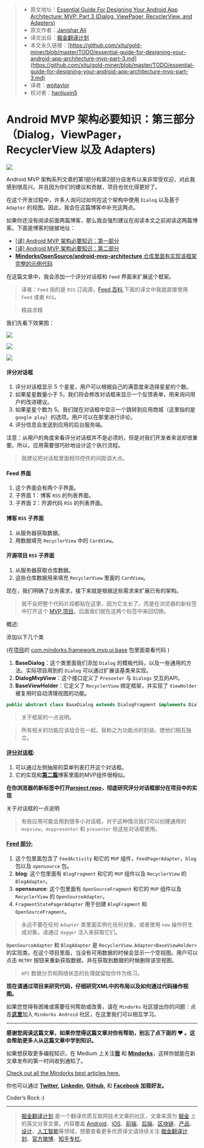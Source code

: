 > * 原文地址：[Essential Guide For Designing Your Android App Architecture: MVP: Part 3 (Dialog, ViewPager, RecyclerView, and Adapters)](https://blog.mindorks.com/essential-guide-for-designing-your-android-app-architecture-mvp-part-3-dialog-viewpager-and-7bdfab86aabb)
> * 原文作者：[Janishar Ali](https://blog.mindorks.com/@janishar.ali?source=post_header_lockup)
> * 译文出自：[掘金翻译计划](https://github.com/xitu/gold-miner)
> * 本文永久链接：[https://github.com/xitu/gold-miner/blob/master/TODO/essential-guide-for-designing-your-android-app-architecture-mvp-part-3.md](https://github.com/xitu/gold-miner/blob/master/TODO/essential-guide-for-designing-your-android-app-architecture-mvp-part-3.md)
> * 译者：[woitaylor](https://github.com/woitaylor)
> * 校对者：[hanliuxin5](https://github.com/hanliuxin5)

# Android MVP 架构必要知识：第三部分（Dialog，ViewPager，RecyclerView 以及 Adapters)

![](https://cdn-images-1.medium.com/max/2000/1*pjBVelQ5lYEA_yLHK7j1Jg.png)


Android MVP 架构系列文章的第1部分和第2部分自发布以来非常受欢迎，对此我感到很高兴。并且因为你们的建议和贡献，项目也优化得更好了。

在这个开发过程中，许多人询问过如何在这个架构中使用 `Dialog` 以及基于 `Adapter` 的视图。因此，我会在这篇博客中补充这两点。

如果你还没有阅读前面两篇博客，那么我会强烈建议在阅读本文之前阅读这两篇博客。下面是博客的链接地址：

- [[译] Android MVP 架构必要知识：第一部分](https://juejin.im/entry/58a27b2d2f301e006958d4aa)
- [[译] Android MVP 架构必要知识：第二部分](https://juejin.im/entry/58a5992961ff4b006c4455e3)
- [**MindorksOpenSource/android-mvp-architecture**
仓库里面有实现该框架完整的示例代码](https://github.com/MindorksOpenSource/android-mvp-architecture)

在这篇文章中，我会添加一个评分对话框和 `Feed` 界面来扩展这个框架。

> 译者：`Feed` 指的是 `RSS` 订阅源，[Feed 百科](https://baike.baidu.com/item/Feed/15181?fr=aladdin),下面的译文中我就直接使用 `Feed` 或者 `RSS`。

> 精益求精

我们先看下效果图：

![](https://cdn-images-1.medium.com/max/400/1*DRA1PXswO3sl-_a3aebk9Q.png)

![](https://cdn-images-1.medium.com/max/400/1*R9fplojmQyuOvQEAnlfv1g.png)

![](https://cdn-images-1.medium.com/max/400/1*2u_3aDsu-vLwQi40bWpx5w.png)


#### 评分对话框

1. 评分对话框显示 5 个星星，用户可以根据自己的满意度来选择星星的个数。
2. 如果星星数量小于 5，我们将会修改对话框来显示一个反馈表单，用来询问用户的改进建议。
3. 如果星星个数为 5。我们就在对话框中显示一个跳转到应用商城（这里指的是 `google play`）的选项。用户可以在那里进行评论。
4. 评分信息会发送到应用的后台服务端。

注意：从用户的角度来看评分对话框并不是必须的，但是对我们开发者来说却很重要。所以，应用需要很巧妙地设计这个执行流程。

> 我建议把对话框里面相邻控件的间距调大点。

#### Feed 界面

1. 这个界面会有两个子界面。
2. 子界面 1：博客 `RSS` 的列表界面。
3. 子界面 2：开源代码 `RSS` 的列表界面。

#### 博客 `RSS` 子界面

1. 从服务器获取数据。
2. 用数据填充 `RecyclerView` 中的 `CardView`。

#### 开源项目 `RSS` 子界面

1. 从服务器获取仓库数据。
2. 这些仓库数据用来填充 `RecyclerView` 里面的 `CardView`。

现在，我们明确了业务需求，接下来就是根据这些需求来扩展已有的架构。

> 我不会把整个代码片段都贴在这里，因为它太长了。而是在浏览器的新标签中打开这个 [MVP 项目](https://github.com/MindorksOpenSource/android-mvp-architecture)。后面我们就在这两个标签中来回切换。

概述:

添加以下几个类

(在[项目](https://github.com/MindorksOpenSource/android-mvp-architecture)的 [com.mindorks.framework.mvp.ui.base](https://github.com/MindorksOpenSource/android-mvp-architecture/tree/master/app/src/main/java/com/mindorks/framework/mvp/ui/base) 包里面查看代码 )

1. **BaseDialog**：这个类里面我们添加 `Dialog` 的模板代码，以及一些通用的方法。实际项目用到的 `Dialog` 可以通过扩展该基类来实现。
2. **DialogMvpView**：这个接口定义了 `Presenter` 与 `Dialogs` 交互的API。
3. **BaseViewHolder**：它定义了 `RecyclerView` 绑定框架，并实现了 `ViewHolder` 被复用时自动清理视图的功能。

``` java
public abstract class BaseDialog extends DialogFragment implements DialogMvpView
```

> 关于框架的一点说明。

> 所有相关的功能应该组合在一起，我称之为功能点的封装，使他们相互独立。

#### [评分对话框](https://github.com/MindorksOpenSource/android-mvp-architecture/tree/master/app/src/main/java/com/mindorks/framework/mvp/ui/main/rating):

1. 可以通过左侧抽屉的菜单列表打开这个对话框。
2. 它的实现和[**第二篇**](https://blog.mindorks.com/essential-guide-for-designing-your-android-app-architecture-mvp-part-2-b2ac6f3f9637)博客里面的MVP组件很相似。

**在你浏览器的新标签中打开**[**project repo**](https://github.com/MindorksOpenSource/android-mvp-architecture/tree/master/app/src/main/java/com/mindorks/framework/mvp/ui/main/rating)**，彻底研究评分对话框部分在项目中的实现**

关于对话框的一点说明

> 有些应用可能会用到很多小对话框，对于这种情况我们可以创建通用的 `mvpview`，`mvppresenter` 和 `presenter` 给这些对话框使用。

#### [Feed 部分:](https://github.com/MindorksOpenSource/android-mvp-architecture/tree/master/app/src/main/java/com/mindorks/framework/mvp/ui/feed)

1. 这个包里面包含了 `FeedActivity` 和它的 `MVP` 组件，`FeedPagerAdapter`，`blog` 包以及 `opensource` 包。
2. **blog**: 这个包里面有 `BlogFragment` 和它的 `MVP` 组件以及 `RecyclerView` 的 `BlogAdapter`。
3. **opensource**: 这个包里面有 `OpenSourceFragment` 和它的 `MVP` 组件以及  `RecyclerView` 的 `OpenSourceAdapter`。
4. `FragmentStatePagerAdapter` 用于创建 `BlogFragment` 和 `OpenSourceFragment`。

> 永远不要在任何 `Adapter` 类里面实例化任何对象，或者使用 `new` 操作符生成对象。请通过 `dagger` 注入来获取它们。

`OpenSourceAdapter` 和 `BlogAdapter` 是 `RecyclerView.Adapter<BaseViewHolder>` 的实现类。在这个项目里面，当没有可用数据的时候会显示一个空视图。用户可以点击 `RETRY` 按钮来重新获取数据，并在获取到数据的时候删除该空视图。

> `API` 数据分页和网络状态的处理就留给你作为练习。

**现在请通过项目来研究代码，仔细研究XML中的布局以及如何通过代码操作视图。**

如果您觉得有困难或需要任何帮助或改善，请在 `Mindorks` 社区提出你的问题：点击[**这里**](https://mindorks.com/join-community)加入 `Mindorks Android` 社区，在这里我们可以相互学习。

* * *

**感谢您阅读这篇文章，如果你觉得这篇文章对你有帮助，别忘了点下面的 ❤ 。这会帮助更多人从这篇文章中学到知识。**

如果想获取更多编程知识，在 Medium 上关注[**我**](https://medium.com/@janishar.ali) 和 [**Mindorks**](https://blog.mindorks.com/)，这样你就能在新文章发布的第一时间收到通知了。

[Check out all the Mindorks best articles here.](https://mindorks.com/blogs)

你也可以通过 [**Twitter**](https://twitter.com/janisharali)**,** [**Linkedin**](https://www.linkedin.com/in/janishar-ali-8135a451/)**,** [**Github**](https://github.com/janishar)**,** 和 [**Facebook**](https://www.facebook.com/janishar.ali) **加我好友。**

Coder’s Rock :)


---

> [掘金翻译计划](https://github.com/xitu/gold-miner) 是一个翻译优质互联网技术文章的社区，文章来源为 [掘金](https://juejin.im) 上的英文分享文章。内容覆盖 [Android](https://github.com/xitu/gold-miner#android)、[iOS](https://github.com/xitu/gold-miner#ios)、[前端](https://github.com/xitu/gold-miner#前端)、[后端](https://github.com/xitu/gold-miner#后端)、[区块链](https://github.com/xitu/gold-miner#区块链)、[产品](https://github.com/xitu/gold-miner#产品)、[设计](https://github.com/xitu/gold-miner#设计)、[人工智能](https://github.com/xitu/gold-miner#人工智能)等领域，想要查看更多优质译文请持续关注 [掘金翻译计划](https://github.com/xitu/gold-miner)、[官方微博](http://weibo.com/juejinfanyi)、[知乎专栏](https://zhuanlan.zhihu.com/juejinfanyi)。

